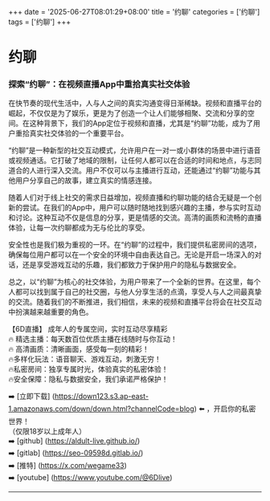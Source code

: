 +++
date = '2025-06-27T08:01:29+08:00'
title = '约聊'
categories = ['约聊']
tags = ['约聊']
+++

# 约聊

### 探索“约聊”：在视频直播App中重拾真实社交体验

在快节奏的现代生活中，人与人之间的真实沟通变得日渐稀缺。视频和直播平台的崛起，不仅仅是为了娱乐，更是为了创造一个让人们能够相聚、交流和分享的空间。在这种背景下，我们的App定位于视频和直播，尤其是“约聊”功能，成为了用户重拾真实社交体验的一个重要平台。

“约聊”是一种新型的社交互动模式，允许用户在一对一或小群体的场景中进行语音或视频通话。它打破了地域的限制，让任何人都可以在合适的时间和地点，与志同道合的人进行深入交流。用户不仅可以与主播进行互动，还能通过“约聊”功能与其他用户分享自己的故事，建立真实的情感连接。

随着人们对于线上社交的需求日益增加，视频直播和约聊功能的结合无疑是一个创新的尝试。在我们的App中，用户可以随时随地找到感兴趣的主播，参与实时互动和讨论。这种互动不仅是信息的分享，更是情感的交流。高清的画质和流畅的直播体验，让每一次约聊都成为无与伦比的享受。

安全性也是我们极为重视的一环。在“约聊”的过程中，我们提供私密房间的选项，确保每位用户都可以在一个安全的环境中自由表达自己。无论是开启一场深入的对话，还是享受游戏互动的乐趣，我们都致力于保护用户的隐私与数据安全。

总之，以“约聊”为核心的社交体验，为用户带来了一个全新的世界。在这里，每个人都可以找到属于自己的社交圈，与他人分享生活的点滴，享受人与人之间最真挚的交流。随着我们的不断推进，我们相信，未来的视频和直播平台将会在社交互动中扮演越来越重要的角色。

【6D直播】
成年人的专属空间，实时互动尽享精彩  
🔥 精选主播：每天数百位优质主播在线随时与你互动！  
🔥 高清画质：清晰画面，感受每一刻的精彩！  
🔥多样化玩法：语音聊天、游戏互动，刺激无穷！  
🔥私密房间：独享专属时光，体验真实的私密体验！  
🔥安全保障：隐私与数据安全，我们承诺严格保护！  

➡️ [立即下载] (https://down123.s3.ap-east-1.amazonaws.com/down/down.html?channelCode=blog) ⬅️ ，开启你的私密世界！  
（仅限18岁以上成年人）  
➡️ [github] (https://aldult-live.github.io/)  
➡️ [gitlab] (https://seo-09598d.gitlab.io/)  
➡️ [推特] (https://x.com/wegame33)  
➡️ [youtube] (https://www.youtube.com/@6Dlive)  

---
